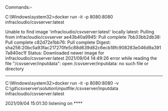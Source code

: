 Commands:-

C:\Windows\system32>docker run -it -p 8080:8080 infracloudio/csvserver:latest


Unable to find image 'infracloudio/csvserver:latest' locally
latest: Pulling from infracloudio/csvserver
ae43b40a9945: Pull complete
7bb33bb2db38: Pull complete
c82d72e1bb76: Pull complete
Digest: sha256:20bc5a93fac217270fe5c88d639d82c6ecb18fc908283e046d9a3917a840ec1f
Status: Downloaded newer image for infracloudio/csvserver:latest
2021/09/04 14:49:26 error while reading the file "/csvserver/inputdata": open /csvserver/inputdata: no such file or directory

-------------------------------------------------

C:\Windows\system32>docker run -it -p 8080:8080 -v C:\git\csvserver\solution\inputfile:/csvserver/inputdata  infracloudio/csvserver:latest


2021/09/04 15:01:30 listening on ****

